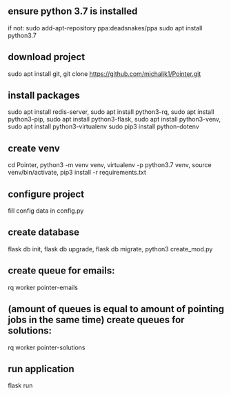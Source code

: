 ensure python 3.7 is installed
--------------
if not:
sudo add-apt-repository ppa:deadsnakes/ppa
sudo apt install python3.7

download project
--------------
sudo apt install git,
git clone https://github.com/michaljk1/Pointer.git

install packages
--------------
sudo apt install redis-server,
sudo apt install python3-rq,
sudo apt install python3-pip,
sudo apt install python3-flask,
sudo apt install python3-venv,
sudo apt install python3-virtualenv
sudo pip3 install python-dotenv

create venv
--------------
cd Pointer,
python3 -m venv venv,
virtualenv -p python3.7 venv,
source venv/bin/activate,
pip3 install -r requirements.txt

configure project
--------------
fill config data in config.py

create database
--------------
flask db init,
flask db upgrade,
flask db migrate,
python3 create_mod.py

create queue for emails:
--------------
rq worker pointer-emails

(amount of queues is equal to amount of pointing jobs in the same time)
create queues for solutions:
--------------
rq worker pointer-solutions

run application
--------------
flask run
